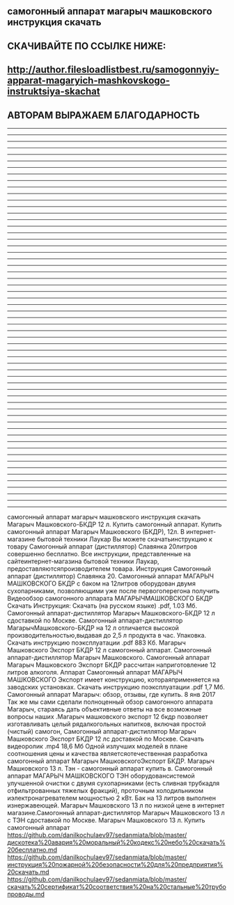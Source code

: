 самогонный аппарат магарыч машковского инструкция скачать
--------------------------------------------------
СКАЧИВАЙТЕ ПО ССЫЛКЕ НИЖЕ:
--------------------------------------------------
http://author.filesloadlistbest.ru/samogonnyiy-apparat-magaryich-mashkovskogo-instruktsiya-skachat
--------------------------------------------------
АВТОРАМ ВЫРАЖАЕМ БЛАГОДАРНОСТЬ
--------------------------------------------------
--------------------------------------------------
--------------------------------------------------
--------------------------------------------------
--------------------------------------------------
--------------------------------------------------
--------------------------------------------------
--------------------------------------------------
--------------------------------------------------
--------------------------------------------------
--------------------------------------------------
--------------------------------------------------
--------------------------------------------------
--------------------------------------------------
--------------------------------------------------
--------------------------------------------------
--------------------------------------------------
--------------------------------------------------
--------------------------------------------------
--------------------------------------------------
--------------------------------------------------
--------------------------------------------------
--------------------------------------------------
--------------------------------------------------
--------------------------------------------------
--------------------------------------------------
--------------------------------------------------
--------------------------------------------------
--------------------------------------------------
--------------------------------------------------
--------------------------------------------------
--------------------------------------------------
--------------------------------------------------
--------------------------------------------------
--------------------------------------------------
--------------------------------------------------
--------------------------------------------------
--------------------------------------------------
--------------------------------------------------
--------------------------------------------------
--------------------------------------------------
--------------------------------------------------
--------------------------------------------------
--------------------------------------------------
--------------------------------------------------
--------------------------------------------------
--------------------------------------------------
--------------------------------------------------
--------------------------------------------------
--------------------------------------------------
--------------------------------------------------
--------------------------------------------------
--------------------------------------------------
--------------------------------------------------
--------------------------------------------------
--------------------------------------------------
--------------------------------------------------
--------------------------------------------------
--------------------------------------------------
--------------------------------------------------
самогонный аппарат магарыч машковского инструкция скачать Магарыч Машковского-БКДР 12 л. Купить самогонный аппарат. Купить самогонный аппарат Магарыч Машковского (БКДР), 12л. В интернет-магазине бытовой техники Лаукар Вы можете скачатьинструкцию к товару Самогонный аппарат (дистиллятор) Славянка 20литров совершенно бесплатно. Все инструкции, представленные на сайтеинтернет-магазина бытовой техники Лаукар, предоставляютсяпроизводителем товара. Инструкция Самогонный аппарат (дистиллятор) Славянка 20. Самогонный аппарат МАГАРЫЧ МАШКОВСКОГО БКДР с баком на 12литров оборудован двумя сухопарниками, позволяющими уже после первогоперегона получить  Видеообзор самогонного аппарата МАГАРЫЧМАШКОВСКОГО БКДР Скачать  Инструкция: Скачать (на русском языке) .pdf, 1.03 Mб. Самогонный аппарат-дистиллятор Магарыч Машковского-БКДР 12 л сдоставкой по Москве.  Самогонный аппарат-дистиллятор МагарычМашковского-БКДР на 12 л отличается высокой производительностью,выдавая до 2,5 л продукта в час.  Упаковка. Скачать инструкцию поэксплуатации .pdf 883 Кб. Магарыч Машковского Экспорт БКДР 12 л самогонный аппарат. Самогонный аппарат-дистиллятор Магарыч Машковского. Самогонный аппарат Магарыч Машковского Экспорт БКДР рассчитан наприготовление 12 литров алкоголя. Аппарат  Самогонный аппарат МАГАРЫЧ МАШКОВСКОГО Экспорт имеет конструкцию, котораяприменяется на заводских установках.  Скачать инструкцию поэксплуатации .pdf 1,7 Мб. Самогонный аппарат Магарыч: обзор, отзывы, где купить. 8 янв 2017  Так же мы сами сделали полноценный обзор самогонного аппарата Магарыч, стараясь дать объективные ответы на все возможные вопросы наших .Магарыч машковского экспорт 12 бкдр позволяет изготавливать целый рядалкогольных напитков, включая простой (чистый) самогон,
Самогонный аппарат-дистиллятор Магарыч Машковского Экспорт БКДР 12 лс доставкой по Москве.  Скачать видеоролик .mp4 18,6 Mб  Одной излучших моделей в плане соотношения цены и качества являетсяотечественная разработка  самогонный аппарат Магарыч МашковскогоЭкспорт БКДР. Магарыч Машковского 13 л. Тэн - самогонный аппарат купить в. Самогонный аппарат МАГАРЫЧ МАШКОВСКОГО ТЭН оборудовансистемой улучшенной очистки с двумя сухопарниками (есть сливная трубкадля отфильтрованных тяжелых фракций), проточным холодильником иэлектронагревателем мощностью 2 кВт. Бак на 13 литров выполнен изнержавеющей. Магарыч Машковского 13 л по низкой цене в интернет магазине.Самогонный аппарат-дистиллятор Магарыч Машковского 13 л с ТЭН сдоставкой по Москве. Магарыч Машковского 13 л. Купить самогонный аппарат
https://github.com/danilkochulaev97/sedanmiata/blob/master/дискотека%20авария%20моральный%20кодекс%20небо%20скачать%20бесплатно.md
https://github.com/danilkochulaev97/sedanmiata/blob/master/инструкция%20пожарной%20безопасности%20для%20предприятия%20скачать.md
https://github.com/danilkochulaev97/sedanmiata/blob/master/скачать%20сертификат%20соответствия%20на%20стальные%20трубопроводы.md